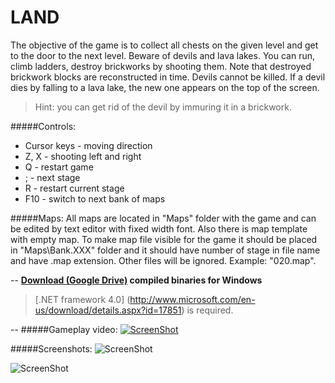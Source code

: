 LAND
====

The objective of the game is to collect all chests on the given level and get to the door to the next level. Beware of devils and lava lakes. You can run, climb ladders, destroy brickworks by shooting them. Note that destroyed brickwork blocks are reconstructed in time. Devils cannot be killed. If a devil dies by falling to a lava lake, the new one appears on the top of the screen.

> Hint: you can get rid of the devil by immuring it in a brickwork.

#####Controls:
* Cursor keys     - moving direction
* Z, X            - shooting left and right
* Q               - restart game
* ;               - next stage
* R               - restart current stage 
* F10             - switch to next bank of maps

#####Maps:
All maps are located in "Maps" folder with the game and can be edited by text editor with fixed width font. Also there is map template with empty map. To make map file visible for the game it should be placed in "Maps\Bank.XXX" folder and it should have number of stage in file name and have .map extension. Other files will be ignored. Example: "020.map".  

--
**[Download (Google Drive)](https://drive.google.com/folderview?id=0B-Q6m5TBZaSrb2hzeWFuTE9WcFE&usp=sharing) compiled binaries for Windows**
> [.NET framework 4.0] (http://www.microsoft.com/en-us/download/details.aspx?id=17851) is required.

--
#####Gameplay video:
[![ScreenShot](https://github.com/semack/land/blob/master/screenshots/screen03.png?raw=true)](https://www.youtube.com/watch?v=jY17w-EBIBg)


#####Screenshots:
![ScreenShot](https://github.com/semack/land/blob/master/screenshots/screen01.png?raw=true) 

![ScreenShot](https://github.com/semack/land/blob/master/screenshots/screen02.png?raw=true)

